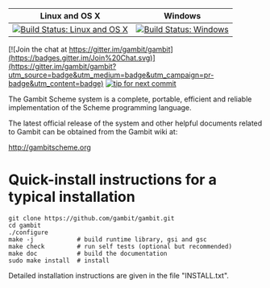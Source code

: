 |Linux and OS X|Windows|
|:--:|:--:|
|[![Build Status: Linux and OS X](https://travis-ci.org/gambit/gambit.svg?branch=master)](https://travis-ci.org/gambit/gambit)|[![Build Status: Windows](https://ci.appveyor.com/api/projects/status/github/gambit/gambit?branch=master&svg=true)](https://ci.appveyor.com/project/feeley/gambit/branch/master)|

[![Join the chat at https://gitter.im/gambit/gambit](https://badges.gitter.im/Join%20Chat.svg)](https://gitter.im/gambit/gambit?utm_source=badge&utm_medium=badge&utm_campaign=pr-badge&utm_content=badge)
[![tip for next commit](http://prime4commit.com/projects/121.svg)](http://prime4commit.com/projects/121)

The Gambit Scheme system is a complete, portable, efficient and
reliable implementation of the Scheme programming language.

The latest official release of the system and other helpful documents
related to Gambit can be obtained from the Gambit wiki at:

  http://gambitscheme.org


Quick-install instructions for a typical installation
=====================================================

    git clone https://github.com/gambit/gambit.git
    cd gambit
    ./configure
    make -j            # build runtime library, gsi and gsc
    make check         # run self tests (optional but recommended)
    make doc           # build the documentation
    sudo make install  # install

Detailed installation instructions are given in the file "INSTALL.txt".
